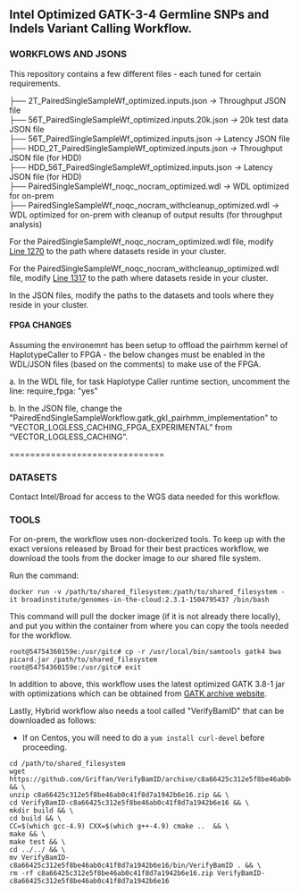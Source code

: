 ## Intel Optimized GATK-3-4 Germline SNPs and Indels Variant Calling Workflow. 

### WORKFLOWS AND JSONS
This repository contains a few different files - each tuned for certain requirements. 

├── 2T\_PairedSingleSampleWf\_optimized.inputs.json *&rarr;* Throughput JSON file \
├── 56T\_PairedSingleSampleWf\_optimized.inputs.20k.json *&rarr;* 20k test data JSON file \
├── 56T\_PairedSingleSampleWf\_optimized.inputs.json *&rarr;* Latency JSON file \
├── HDD\_2T\_PairedSingleSampleWf\_optimized.inputs.json *&rarr;* Throughput JSON file (for HDD) \
├── HDD\_56T\_PairedSingleSampleWf\_optimized.inputs.json *&rarr;* Latency JSON file (for HDD) \
├── PairedSingleSampleWf\_noqc\_nocram\_optimized.wdl *&rarr;* WDL optimized for on-prem \
├── PairedSingleSampleWf\_noqc\_nocram\_withcleanup\_optimized.wdl *&rarr;* WDL optimized for on-prem with cleanup of output results (for throughput analysis)

For the PairedSingleSampleWf\_noqc\_nocram\_optimized.wdl file, modify [Line 1270](https://github.com/gatk-workflows/intel-gatk3-4-germline-snps-indels/blob/master/PairedSingleSampleWf_noqc_nocram_optimized.wdl#L1270) to the path where datasets reside in your cluster.

For the PairedSingleSampleWf\_noqc\_nocram\_withcleanup\_optimized.wdl file, modify [Line 1317](https://github.com/gatk-workflows/intel-gatk3-4-germline-snps-indels/blob/master/PairedSingleSampleWf_noqc_nocram_withcleanup_optimized.wdl#L1317) to the path where datasets reside in your cluster.

In the JSON files, modify the paths to the datasets and tools where they reside in your cluster.

#### FPGA CHANGES
Assuming the environemnt has been setup to offload the pairhmm kernel of HaplotypeCaller to FPGA - the below changes must be enabled in the WDL/JSON files (based on the comments) to make use of the FPGA. 

a. In the WDL file, for task Haplotype Caller runtime section, uncomment the line:
require\_fpga: "yes"

b. In the JSON file, change the "PairedEndSingleSampleWorkflow.gatk\_gkl\_pairhmm\_implementation" to “VECTOR\_LOGLESS\_CACHING\_FPGA\_EXPERIMENTAL” from “VECTOR\_LOGLESS\_CACHING”.

==============================



### DATASETS
Contact Intel/Broad for access to the WGS data needed for this workflow.

### TOOLS
For on-prem, the workflow uses non-dockerized tools. To keep up with the exact 
versions released by Broad for their best practices workflow, we download the 
tools from the docker image to our shared file system. 

Run the command: 
```
docker run -v /path/to/shared_filesystem:/path/to/shared_filesystem -it broadinstitute/genomes-in-the-cloud:2.3.1-1504795437 /bin/bash
```

This command will pull the docker image (if it is not already there locally), 
and put you within the container from where you can copy the tools needed for 
the workflow. 

```
root@54754360159e:/usr/gitc# cp -r /usr/local/bin/samtools gatk4 bwa picard.jar /path/to/shared_filesystem
root@54754360159e:/usr/gitc# exit
```

In addition to above, this workflow uses the latest optimized GATK 3.8-1 jar \
with optimizations which can be obtained from [GATK archive website](https://software.broadinstitute.org/gatk/download/auth?package=GATK-archive&version=3.8-1-0-gf15c1c3ef).

Lastly, Hybrid workflow also needs a tool called "VerifyBamID" that can be 
downloaded as follows: 

* If on Centos, you will need to do a `yum install curl-devel` before proceeding. 
```
cd /path/to/shared_filesystem
wget https://github.com/Griffan/VerifyBamID/archive/c8a66425c312e5f8be46ab0c41f8d7a1942b6e16.zip && \
unzip c8a66425c312e5f8be46ab0c41f8d7a1942b6e16.zip && \
cd VerifyBamID-c8a66425c312e5f8be46ab0c41f8d7a1942b6e16 && \
mkdir build && \
cd build && \
CC=$(which gcc-4.9) CXX=$(which g++-4.9) cmake ..  && \
make && \
make test && \
cd ../../ && \
mv VerifyBamID-c8a66425c312e5f8be46ab0c41f8d7a1942b6e16/bin/VerifyBamID . && \
rm -rf c8a66425c312e5f8be46ab0c41f8d7a1942b6e16.zip VerifyBamID-c8a66425c312e5f8be46ab0c41f8d7a1942b6e16
```
